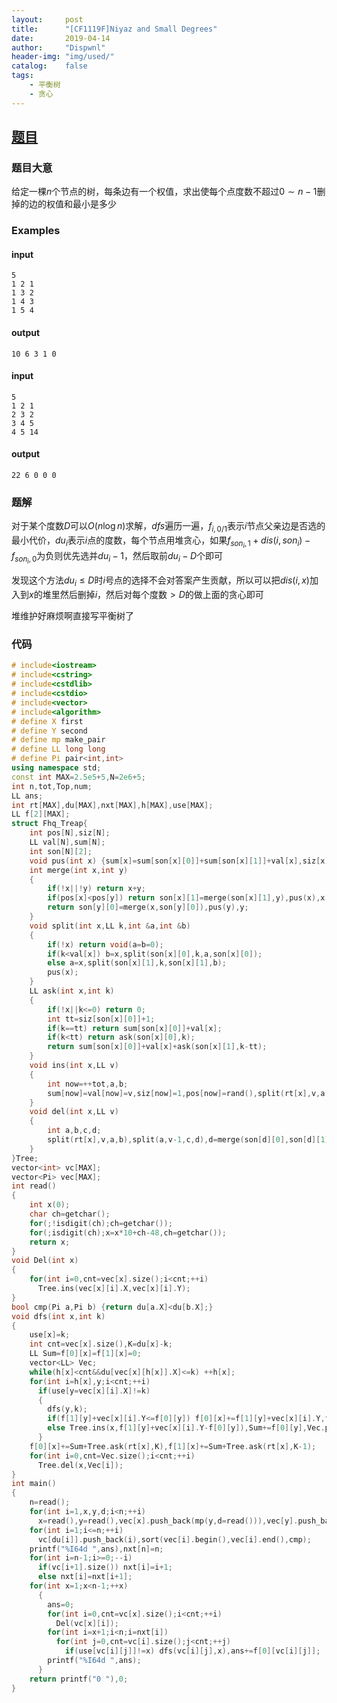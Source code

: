 ```yaml
---
layout:		post
title:		"[CF1119F]Niyaz and Small Degrees"
date:		2019-04-14
author:		"Dispwnl"
header-img:	"img/used/"
catalog:	false
tags:
    - 平衡树
    - 贪心
---
```


## [题目](http://codeforces.com/problemset/problem/1119/F)

### 题目大意

给定一棵$n$个节点的树，每条边有一个权值，求出使每个点度数不超过$0\sim n-1​$删掉的边的权值和最小是多少

### Examples

#### input

```plain
5
1 2 1
1 3 2
1 4 3
1 5 4
```

#### output

```plain
10 6 3 1 0 
```

#### input

```plain
5
1 2 1
2 3 2
3 4 5
4 5 14
```

#### output

```plain
22 6 0 0 0 
```

### 题解

对于某个度数$D$可以$O(n\log n)$求解，$dfs$遍历一遍，$f_{i,0/1}$表示$i$节点父亲边是否选的最小代价，$du_i$表示$i$点的度数，每个节点用堆贪心，如果$f_{son_i,1}+dis(i,son_i)-f_{son_i,0}$为负则优先选并$du_i-1$，然后取前$du_i-D$个即可

发现这个方法$du_i\le D$时$i$号点的选择不会对答案产生贡献，所以可以把$dis(i,x)$加入到$x$的堆里然后删掉$i$，然后对每个度数$>D$的做上面的贪心即可

堆维护好麻烦啊直接写平衡树了

### 代码

```c++
# include<iostream>
# include<cstring>
# include<cstdlib>
# include<cstdio>
# include<vector>
# include<algorithm>
# define X first
# define Y second 
# define mp make_pair
# define LL long long
# define Pi pair<int,int> 
using namespace std;
const int MAX=2.5e5+5,N=2e6+5;
int n,tot,Top,num;
LL ans;
int rt[MAX],du[MAX],nxt[MAX],h[MAX],use[MAX];
LL f[2][MAX];
struct Fhq_Treap{
	int pos[N],siz[N];
	LL val[N],sum[N];
	int son[N][2];
	void pus(int x) {sum[x]=sum[son[x][0]]+sum[son[x][1]]+val[x],siz[x]=siz[son[x][0]]+siz[son[x][1]]+1;}
	int merge(int x,int y)
	{
		if(!x||!y) return x+y;
		if(pos[x]<pos[y]) return son[x][1]=merge(son[x][1],y),pus(x),x;
		return son[y][0]=merge(x,son[y][0]),pus(y),y;
	}
	void split(int x,LL k,int &a,int &b)
	{
		if(!x) return void(a=b=0);
		if(k<val[x]) b=x,split(son[x][0],k,a,son[x][0]);
		else a=x,split(son[x][1],k,son[x][1],b);
		pus(x);
	}
	LL ask(int x,int k)
	{
		if(!x||k<=0) return 0;
		int tt=siz[son[x][0]]+1;
		if(k==tt) return sum[son[x][0]]+val[x];
		if(k<tt) return ask(son[x][0],k);
		return sum[son[x][0]]+val[x]+ask(son[x][1],k-tt);
	}
	void ins(int x,LL v)
	{
		int now=++tot,a,b;
		sum[now]=val[now]=v,siz[now]=1,pos[now]=rand(),split(rt[x],v,a,b),rt[x]=merge(a,merge(now,b));
	}
	void del(int x,LL v)
	{
		int a,b,c,d;
		split(rt[x],v,a,b),split(a,v-1,c,d),d=merge(son[d][0],son[d][1]),rt[x]=merge(merge(c,d),b);
	}
}Tree;
vector<int> vc[MAX];
vector<Pi> vec[MAX];
int read()
{
	int x(0);
	char ch=getchar();
	for(;!isdigit(ch);ch=getchar());
	for(;isdigit(ch);x=x*10+ch-48,ch=getchar());
	return x;
}
void Del(int x)
{
	for(int i=0,cnt=vec[x].size();i<cnt;++i)
	  Tree.ins(vec[x][i].X,vec[x][i].Y);
}
bool cmp(Pi a,Pi b) {return du[a.X]<du[b.X];}
void dfs(int x,int k)
{
	use[x]=k;
	int cnt=vec[x].size(),K=du[x]-k;
	LL Sum=f[0][x]=f[1][x]=0;
	vector<LL> Vec;
	while(h[x]<cnt&&du[vec[x][h[x]].X]<=k) ++h[x];
	for(int i=h[x],y;i<cnt;++i)
	  if(use[y=vec[x][i].X]!=k)
	  {
	  	dfs(y,k);
	  	if(f[1][y]+vec[x][i].Y<=f[0][y]) f[0][x]+=f[1][y]+vec[x][i].Y,f[1][x]+=f[1][y]+vec[x][i].Y,--K;
	  	else Tree.ins(x,f[1][y]+vec[x][i].Y-f[0][y]),Sum+=f[0][y],Vec.push_back(f[1][y]+vec[x][i].Y-f[0][y]);
	  }
	f[0][x]+=Sum+Tree.ask(rt[x],K),f[1][x]+=Sum+Tree.ask(rt[x],K-1);
	for(int i=0,cnt=Vec.size();i<cnt;++i)
	  Tree.del(x,Vec[i]);
}
int main()
{
	n=read();
	for(int i=1,x,y,d;i<n;++i)
	  x=read(),y=read(),vec[x].push_back(mp(y,d=read())),vec[y].push_back(mp(x,d)),++du[x],++du[y],ans+=d;
	for(int i=1;i<=n;++i)
	  vc[du[i]].push_back(i),sort(vec[i].begin(),vec[i].end(),cmp);
	printf("%I64d ",ans),nxt[n]=n;
	for(int i=n-1;i>=0;--i)
	  if(vc[i+1].size()) nxt[i]=i+1;
	  else nxt[i]=nxt[i+1];
	for(int x=1;x<n-1;++x)
	  {
	  	ans=0;
	  	for(int i=0,cnt=vc[x].size();i<cnt;++i)
	  	  Del(vc[x][i]);
	  	for(int i=x+1;i<n;i=nxt[i])
	  	  for(int j=0,cnt=vc[i].size();j<cnt;++j)
	  		if(use[vc[i][j]]!=x) dfs(vc[i][j],x),ans+=f[0][vc[i][j]];
	  	printf("%I64d ",ans);
	  }
	return printf("0 "),0;
}
```


